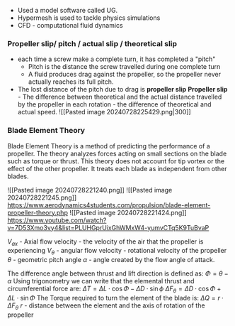- Used a model software called UG.
- Hypermesh is used to tackle physics simulations 
- CFD - computational fluid dynamics 

### Propeller slip/ pitch / actual slip / theoretical slip
- each time a screw make a complete turn, it has completed a "pitch"
	- Pitch is the distance the screw travelled during one complete turn 
	- A fluid produces drag against the propeller, so the propeller never actually reaches its full pitch.
- The lost distance of the pitch due to drag is **propeller slip**
**Propeller slip** - The difference between theoretical and the actual distance travelled by the propeller in each rotation - the difference of theoretical and actual speed. 
![[Pasted image 20240728225429.png|300]]

### Blade Element Theory 
Blade Element Theory is a method of predicting the performance of a propeller. The theory analyzes  forces acting on small sections on the blade such as torque or thrust. This theory does not account for tip vortex or the effect of the other propeller. It treats each blade as independent from other blades. 

![[Pasted image 20240728221240.png]]
![[Pasted image 20240728221245.png]]
https://www.aerodynamics4students.com/propulsion/blade-element-propeller-theory.php
![[Pasted image 20240728221424.png]]
https://www.youtube.com/watch?v=7D53Xmo3vy4&list=PLUHGprUixGhWMxW4-yumvCTq5K9TuBvaP

$V_{ax}$ - Axial flow velocity - the velocity of the air that the propeller is experiencing
$V_\theta$ - angular flow velocity - rotational velocity of the propeller
$\theta$ - geometric pitch angle 
$\alpha$ - angle created by the flow angle of attack. 

The difference angle between thrust and lift direction is defined as:
$\Phi = \theta - \alpha$ 
Using trigonometry we can write that the elemental thrust and circumferential force are:
$\Delta T = \Delta L \cdot \cos \Phi  - \Delta  D \cdot \sin \phi$
$\Delta F_ \theta = \Delta D \cdot \cos \Phi + \Delta L \cdot \sin \Phi$
The Torque required to turn the element of the blade is:
$\Delta Q  = r \cdot \Delta F_\theta$ 
$r$ - distance between the element and the axis of rotation of the propeller
